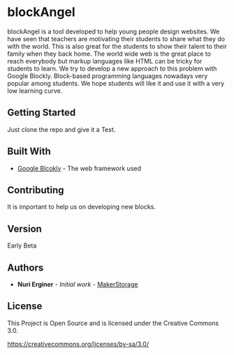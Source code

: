 # blockAngel

blockAngel is a tool developed to help young people design websites. We have seen that teachers are motivating their students to share what they do with the world. This is also great for the students to show their talent to their family when they back home. The world wide web is the great place to reach everybody but markup languages like HTML can be tricky for students to learn. We try to develop a new approach to this problem with Google Blockly. Block-based programming languages nowadays very popular among students. We hope students will like it and use it with a very low learning curve.

## Getting Started

Just clone the repo and give it a Test.


## Built With

* [Google Blcokly](https://developers.google.com/blockly/) - The web framework used

## Contributing

It is important to help us on developing new blocks. 

## Version

Early Beta

## Authors

* **Nuri Erginer** - *Initial work* - [MakerStorage](https://www.makerstorage.com)

## License

This Project is Open Source and is licensed under the Creative Commons 3.0.

https://creativecommons.org/licenses/by-sa/3.0/





